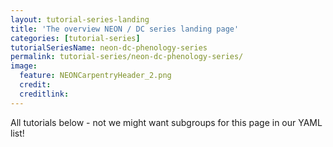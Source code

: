 ```yaml
---
layout: tutorial-series-landing
title: 'The overview NEON / DC series landing page'
categories: [tutorial-series]
tutorialSeriesName: neon-dc-phenology-series
permalink: tutorial-series/neon-dc-phenology-series/
image:
  feature: NEONCarpentryHeader_2.png
  credit: 
  creditlink: 
---
```


All tutorials below - not we might want subgroups for this page in our YAML list!